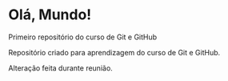 # Olá, Mundo!
 Primeiro repositório do curso de Git e GitHub

Repositório criado para aprendizagem do curso de Git e GitHub.

Alteração feita durante reunião.
